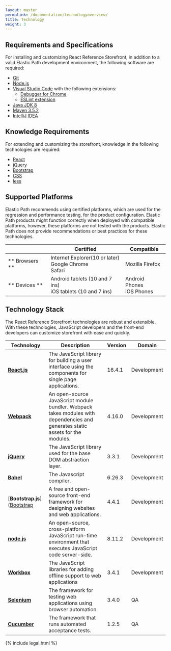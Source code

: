```yaml
---
layout: master
permalink: /documentation/technologyoverview/
title: Technology
weight: 3
---
```

## Requirements and Specifications

For installing and customizing React Reference Storefront, in addition to a valid Elastic Path development environment, the following software are required:

- [Git](https://git-scm.com/downloads)
- [Node.js](https://nodejs.org/en/download/)
- [Visual Studio Code](https://code.visualstudio.com/) with the following extensions:
	- [Debugger for Chrome](https://marketplace.visualstudio.com/items?itemName=msjsdiag.debugger-for-chrome)
	- [ESLint extension](https://marketplace.visualstudio.com/items?itemName=dbaeumer.vscode-eslint)
- [Java JDK 8](http://www.oracle.com/technetwork/java/javase/downloads/java-archive-javase8-2177648.html)
- [Maven 3.5.2](https://archive.apache.org/dist/maven/maven-3/3.5.2/binaries/)
- [IntelliJ IDEA](https://www.jetbrains.com/idea/)

## Knowledge Requirements

For extending and customizing the storefront, knowledge in the following technologies are required:

* [React](https://reactjs.org/)
* [jQuery](https://jquery.com/)
* [Bootstrap](https://getbootstrap.com/docs/4.0/getting-started/introduction/)
* [CSS](https://en.wikipedia.org/wiki/Cascading_Style_Sheets)
* [less](http://lesscss.org/)

## Supported Platforms

 Elastic Path recommends using certified platforms, which are used for the regression and performance testing, for the product configuration.
 Elastic Path products might function correctly when deployed with compatible platforms, however, these platforms are not tested with the products. Elastic Path does not provide recommendations or best practices for these technologies.

 || **Certified** | **Compatible** |
|--|--|--|
|** Browsers **| Internet Explorer(10 or later)<br/>Google Chrome<br/>Safari|Mozilla Firefox|
|** Devices **|Android tablets (10 and 7 ins)</br>iOS tablets (10 and 7 ins)|Android Phones<br/>iOS Phones |

## Technology Stack

The React Reference Storefront technologies are robust and extensible. With these technologies, JavaScript developers and the front-end developers can customize storefront with ease and quickly.

|  Technology| Description|Version|Domain|
|--|--|--|--|
| [**React.js**](https://reactjs.org/) |The JavaScript library for building a user interface using the components for single page applications.|16.4.1| Development |
|[**Webpack**](https://webpack.js.org/)| An open-source JavaScript module bundler. Webpack takes modules with dependencies and generates static assets for the modules. |4.16.0|Development |
|  [**jQuery**](https://jquery.com/) | The JavaScript library used for the base DOM abstraction layer. | 3.3.1 |Development |
| [**Babel**](https://babeljs.io/) |The Javascript compiler. | 6.26.3 |Development |
| [**Bootstrap.js**]([Bootstrap](https://getbootstrap.com/docs/4.0/getting-started/introduction/) | A free and open-source front-end framework for designing websites and web applications. |  4.4.1|Development |
|[**node.js**](https://nodejs.org/en/)|An open-source, cross-platform JavaScript run-time environment that executes JavaScript code server-side.|8.11.2|Development |
|[**Workbox**](https://developers.google.com/web/tools/workbox/)|The JavaScript libraries for adding offline support to web applications|3.4.1|Development |
|[**Selenium**](https://en.wikipedia.org/wiki/Selenium_software)|The framework for testing web applications using browser automation.|3.4.0|QA|
|[**Cucumber**](https://cucumber.io/)|The framework that runs automated acceptance tests.|1.2.5|QA|

{% include legal.html %}
